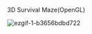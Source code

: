 3D Survival Maze(OpenGL)

![ezgif-1-b3656bdbd722](https://user-images.githubusercontent.com/102543561/160456160-ad72dfc6-b03d-471e-883a-345f2d1dd617.gif)
